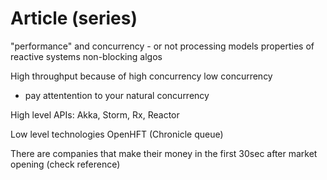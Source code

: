 Article (series)
===============
"performance" and concurrency - or not
processing models
properties of reactive systems
non-blocking algos

High throughput because of
	high concurrency
	low concurrency
- pay attentention to your natural concurrency

High level APIs:
Akka, Storm, Rx, Reactor

Low level technologies
OpenHFT (Chronicle queue)

There are companies that make their money in the first 30sec after market opening (check reference)